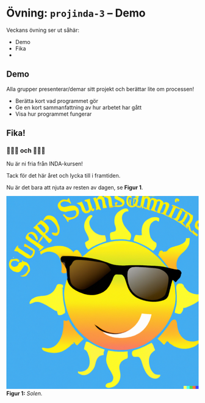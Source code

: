 # Övning: `projinda-3` – Demo

Veckans övning ser ut såhär:

- Demo
- Fika
- 

## Demo

Alla grupper presenterar/demar sitt projekt och berättar lite om processen!

- Berätta kort vad programmet gör
- Ge en kort sammanfattning av hur arbetet har gått
- Visa hur programmet fungerar

## Fika!
### 🧃🧃🧃 och 🍪🍪🍪

Nu är ni fria från INDA-kursen!

Tack för det här året och lycka till i framtiden.

Nu är det bara att njuta av resten av dagen, se **Figur 1**.

![image](dalle-summer.png)
**Figur 1:** *Solen.*